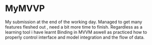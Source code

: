 # MyMVVP

My submission at the end of the working day. Managed to get many features fleshed out , need a bit more time to finish. Regardless as a learning tool i have learnt Binding in MVVM aswell as practiced how to properly control interface and model integration and the flow of data.
